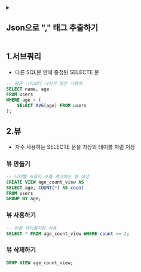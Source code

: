 <details>
<summary><h2>Json으로 "," 태그 추출하기</h2></summary>

### 간단 요약  
JSON 형태로 변환하여 태그를 분리 후 삽입하는 과정입니다.

---

1. **movie 테이블을 `t`라는 별칭으로 불러옴**  
   영화의 고유 ID(`movie_id`)와 장르 문자열(`genres`)을 다룹니다.

2. **CONCAT + REPLACE로 `genres` 문자열을 JSON 배열 문자열로 변환**  
   예: `t.genres`가 `"Action,Comedy,Drama"`라면,  
   - 먼저 쌍따옴표 제거 → `Action,Comedy,Drama`  
   - 쉼표(,)를 `","`로 치환 → `Action","Comedy","Drama`  
   - 앞뒤로 `["` 와 `"]` 붙여서 → `["Action","Comedy","Drama"]`

3. **JSON_TABLE 함수로 JSON 배열을 테이블 형태로 변환**  
   `["Action","Comedy","Drama"]` → 3개의 행으로 분리되며,  
   각 행의 `tag` 컬럼에 각각 `Action`, `Comedy`, `Drama`가 들어있음

4. **JOIN JSON_TABLE(...) AS jt ON TRUE**  
   영화 한 행과 JSON 배열에서 분리된 장르 행들을 연결하여  
   영화 1개가 장르 여러 개로 확장된 여러 행이 만들어짐

5. **JOIN tags tg ON tg.name = TRIM(jt.tag)**  
   `tags` 테이블에서 이름(`name`)이 `jt.tag`와 일치하는 태그를 찾음  
   (공백 제거 후 정확히 비교)

6. **SELECT t.movie_id, tg.id AS tag_id**  
   각 영화와 매칭된 태그의 ID를 선택함

7. **INSERT IGNORE INTO item_tags (item_id, tag_id)**  
   선택된 `(movie_id, tag_id)` 쌍을 `item_tags` 테이블에 삽입  
   (중복 시 오류 없이 무시)

8. **WHERE t.genres IS NOT NULL AND t.genres != ''**  
   장르 정보가 없는 행(`NULL` 또는 빈 문자열)은 제외

</details>

## 1.서브쿼리
* 다른 SQL문 안에 중첩된 SELECTE 문
```sql
-- 평균 나이보다 나이가 많은 사용자
SELECT name, age
FROM users
WHERE age > (
    SELECT AVG(age) FROM users
);
```
## 2.뷰
* 자주 사용하는 SELECTE 문을 가상의 테이블 처럼 저장
### 뷰 만들기
```sql
-- 나이별 사용자 수를 계산하는 뷰 생성
CREATE VIEW age_count_view AS
SELECT age, COUNT(*) AS count
FROM users
GROUP BY age;
```
### 뷰 사용하기
```sql
-- 뷰를 테이블처럼 사용
SELECT * FROM age_count_view WHERE count >= 2;
```
### 뷰 삭제하기
```sql
DROP VIEW age_count_view;
```



